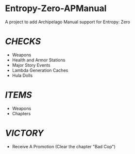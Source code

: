 # Entropy-Zero-APManual
A project to add Archipelago Manual support for Entropy: Zero
# ***CHECKS***
- Weapons
- Health and Armor Stations
- Major Story Events
- Lambda Generation Caches
- Hula Dolls

# ***ITEMS***
- Weapons
- Chapters

# ***VICTORY***
- Receive A Promotion (Clear the chapter "Bad Cop")
